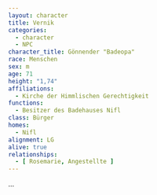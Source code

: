```yaml
---
layout: character
title: Vernik
categories:
  - character
  - NPC
character_title: Gönnender "Badeopa"
race: Menschen
sex: m
age: 71
height: "1,74"
affiliations:
  - Kirche der Himmlischen Gerechtigkeit
functions:
  - Besitzer des Badehauses Nifl
class: Bürger
homes:
  - Nifl
alignment: LG
alive: true
relationships:
  - [ Rosemarie, Angestellte ]
---
```


...